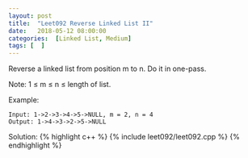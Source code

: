 ```yaml
---
layout: post
title:  "Leet092 Reverse Linked List II"
date:   2018-05-12 08:00:00
categories:  [Linked List, Medium]
tags: [  ]
---
```


Reverse a linked list from position m to n. Do it in one-pass.

Note: 1 ≤ m ≤ n ≤ length of list.

Example:
```
Input: 1->2->3->4->5->NULL, m = 2, n = 4
Output: 1->4->3->2->5->NULL
```

Solution:
{% highlight c++ %}
{% include leet092/leet092.cpp %}
{% endhighlight %}
